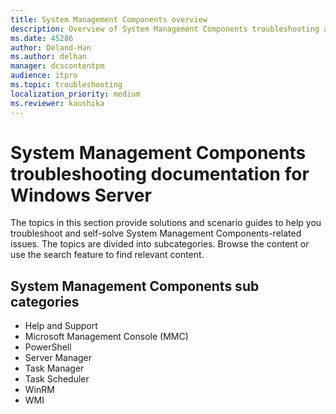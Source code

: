 ```yaml
---
title: System Management Components overview
description: Overview of System Management Components troubleshooting articles for Windows Server.
ms.date: 45286
author: Deland-Han
ms.author: delhan
manager: dcscontentpm
audience: itpro
ms.topic: troubleshooting
localization_priority: medium
ms.reviewer: kaushika
---
```

# System Management Components troubleshooting documentation for Windows Server

The topics in this section provide solutions and scenario guides to help you troubleshoot and self-solve System Management Components-related issues. The topics are divided into subcategories. Browse the content or use the search feature to find relevant content.

## System Management Components sub categories

- Help and Support
- Microsoft Management Console (MMC)
- PowerShell
- Server Manager
- Task Manager
- Task Scheduler
- WinRM
- WMI
